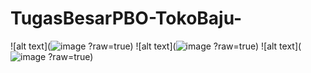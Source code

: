 # TugasBesarPBO-TokoBaju-
![alt text](![image](https://github.com/IntanNia1404/TugasBesarPBO-TokoBaju-/assets/145907542/d1f92110-90df-4bc5-8ae2-b8723f06bebb)
?raw=true)
![alt text](![image](https://github.com/IntanNia1404/TugasBesarPBO-TokoBaju-/assets/145907542/0e205414-a94a-4e1e-9e3b-79e35df5665b)
?raw=true)
![alt text](![image](https://github.com/IntanNia1404/TugasBesarPBO-TokoBaju-/assets/145907542/a7ecffd6-7af7-4101-b94c-a67af42d34e5)
?raw=true)

